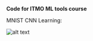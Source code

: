 **Code for ITMO ML tools course**

MNIST CNN Learning:

![alt text](https://github.com/maximdu/iai-isii/blob/main/learning.jpg?raw=true)
